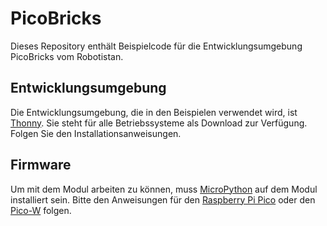 # PicoBricks
Dieses Repository enthält Beispielcode für die Entwicklungsumgebung PicoBricks vom Robotistan.

## Entwicklungsumgebung

Die Entwicklungsumgebung, die in den Beispielen verwendet wird, ist [Thonny](https://thonny.org/). Sie steht für alle Betriebssysteme als Download zur Verfügung. Folgen Sie den Installationsanweisungen.

## Firmware

Um mit dem Modul arbeiten zu können, muss [MicroPython](https://micropython.org/) auf dem Modul installiert sein. Bitte den Anweisungen für den [Raspberry Pi Pico](https://micropython.org/download/rp2-pico/) oder den [Pico-W](https://micropython.org/download/rp2-pico-w) folgen.
